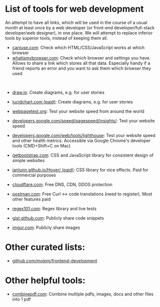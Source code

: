# List of tools for web development
An attempt to have all links, which will be used in the course of a usual month at least once by a web developer (or front-end developer/full-stack developer/web designer), in one place. We will attempt to replace inferior tools by superior tools, instead of keeping them all.

- [caniuse.com](https://caniuse.com): Check which HTML/CSS/JavaScript works at which browser
- [whatismybrowser.com](https://whatismybrowser.com): Check which browser and settings you have. Allows to share a link which stores all that data. Especially handy if a friend reports an error and you want to ask them which browser they used

<br>

- [draw.io](https://draw.io): Create diagrams, e.g. for user stories
- [lucidchart.com (paid)](https://lucidchart.com): Create diagrams, e.g. for user stories


- [webpagetest.org](https://webpagetest.com): Test your website speed from around the world
- [developers.google.com/speed/pagespeed/insights/](https://developers.google.com/speed/pagespeed/insights/): Test your website speed
- [developers.google.com/web/tools/lighthouse](https://developers.google.com/web/tools/lighthouse): Test your website speed and other health metrics. Accessible via Google Chrome's developer tools (CMD+Shift+C on Mac)

- [getbootstrap.com](https://getbootstrap.com/): CSS and JavaScript library for consistent design of simple websites
- [ianlunn.github.io/Hover/ (paid)](https://ianlunn.github.io/Hover/): CSS library for nice effects. Paid for commercial purposes

- [cloudflare.com](https://cloudflare.com): Free DNS, CDN, DDOS protection

- [postman.com](https://www.postman.com/): Free Curl <-> code translations (need to register). Most other features paid
- [regex101.com](https://regex101.com): Regex library and live tests

- [gist.github.com](http://gist.github.com): Publicly share code snippets
- [imgur.com](https://imgur.com): Publicly share images


# Other curated lists:
- [github.com/mojpm/frontend-development](https://github.com/mojpm/frontend-development)

# Other helpful tools:
- [combinepdf.com](https://combinepdf.com): Combine multiple pdfs, images, docs and other files into 1 pdf
